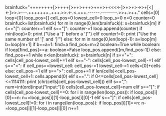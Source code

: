 brainfuck="++++++++[>++++[>++>+++>+++>+<<<<-]>+>+>->>+[<]<-]>>.>---.+++++++..+++.>>.<-.<.+++.------.--------.>>+.>++."
cells=[0]
loop=[0]
loop_pos=[]
cell_pos=0
lowest_cell=0
loop_s=0
n=0
counter=0
brainfuck=list(brainfuck)
for m in range(0,len(brainfuck)):
  s=brainfuck[m]
  if s=="[":
    counter+=1
  elif s=="]":
    counter-=1
  loop.append(counter)
if min(loop)<0:
  print ("Use a '[' before a ']'")
elif counter!=0:
  print ("Use the same number of '[' and ']'")
else:
  for m in range(0,len(loop)-1):
    a=loop[m]
    b=loop[m+1]
    if b==a+1:
      find=a
      find_pos=m+2
      boolean=True
      while boolean:
        if loop[find_pos]==a:
          boolean=False
          loop_pos.append([m,find_pos-1])
        else:
          find_pos+=1
  while n<len(brainfuck):
    s=brainfuck[n]
    if s=="+":
      cells[cell_pos-lowest_cell]+=1
    elif s=="-":
      cells[cell_pos-lowest_cell]-=1
    elif s=="<":
      if cell_pos==lowest_cell:
        cell_pos-=1
        lowest_cell-=1
        cells=[0]+cells
      else:
        cell_pos-=1
    elif s==">":
      cell_pos+=1
      if len(cells)<cell_pos-lowest_cell+1:
        cells.append(0)
    elif s==".":
      if 0<=cells[cell_pos-lowest_cell]<=1114111:
        print (chr(cells[cell_pos-lowest_cell]))
    elif s==",":
      num=int(ord(input("Input:")))
      cells[cell_pos-lowest_cell]=num
    elif s=="[":
      if cells[cell_pos-lowest_cell]==0:
        for i in range(len(loop_pos)):
          if loop_pos[i][0]==n:
            n+=loop_pos[i][1]-loop_pos[i][0]-1
    elif s=="]":
      if cells[cell_pos-lowest_cell]!=0:
        for i in range(len(loop_pos)):
          if loop_pos[i][1]==n:
            n-=loop_pos[i][1]-loop_pos[i][0]
    n+=1
